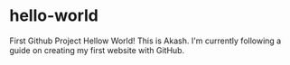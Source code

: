 # hello-world
First Github Project
  Hellow World! This is Akash. I'm currently following a guide on 
  creating my first website with GitHub. 

